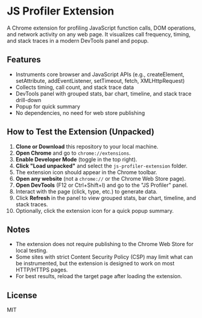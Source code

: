 # JS Profiler Extension

A Chrome extension for profiling JavaScript function calls, DOM operations, and network activity on any web page. It visualizes call frequency, timing, and stack traces in a modern DevTools panel and popup.

## Features
- Instruments core browser and JavaScript APIs (e.g., createElement, setAttribute, addEventListener, setTimeout, fetch, XMLHttpRequest)
- Collects timing, call count, and stack trace data
- DevTools panel with grouped stats, bar chart, timeline, and stack trace drill-down
- Popup for quick summary
- No dependencies, no need for web store publishing

## How to Test the Extension (Unpacked)

1. **Clone or Download** this repository to your local machine.
2. **Open Chrome** and go to `chrome://extensions`.
3. **Enable Developer Mode** (toggle in the top right).
4. **Click "Load unpacked"** and select the `js-profiler-extension` folder.
5. The extension icon should appear in the Chrome toolbar.
6. **Open any website** (not a `chrome://` or the Chrome Web Store page).
7. **Open DevTools** (F12 or Ctrl+Shift+I) and go to the "JS Profiler" panel.
8. Interact with the page (click, type, etc.) to generate data.
9. Click **Refresh** in the panel to view grouped stats, bar chart, timeline, and stack traces.
10. Optionally, click the extension icon for a quick popup summary.

## Notes
- The extension does not require publishing to the Chrome Web Store for local testing.
- Some sites with strict Content Security Policy (CSP) may limit what can be instrumented, but the extension is designed to work on most HTTP/HTTPS pages.
- For best results, reload the target page after loading the extension.

## License
MIT
